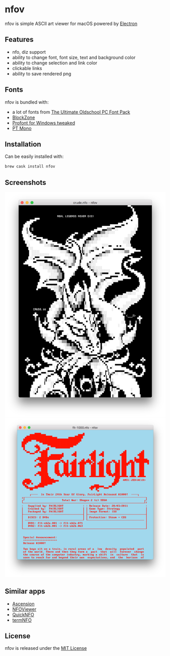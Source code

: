 # nfov

nfov is simple ASCII art viewer for macOS powered by [Electron](https://electron.atom.io)

## Features

- nfo, diz support
- ability to change font, font size, text and background color
- ability to change selection and link color
- clickable links
- ability to save rendered png

## Fonts

nfov is bundled with:

- a lot of fonts from [The Ultimate Oldschool PC Font Pack](http://int10h.org/oldschool-pc-fonts)
- [BlockZone](https://github.com/ansilove/BlockZone)
- [Profont for Windows tweaked](http://tobiasjung.name/profont)
- [PT Mono](https://fonts.google.com/specimen/PT+Mono)

## Installation

Can be easily installed with:

```sh
brew cask install nfov
```

## Screenshots

![nfov screenshot](./screenshots/crude.nfo.png)
![nfov screenshot](./screenshots/flt-1000.nfo.png)

## Similar apps

- [Ascension](https://github.com/ansilove/Ascension)
- [NFOViewer](http://blockart.sourceforge.net)
- [QuickNFO](https://github.com/planbnet/QuickNFO)
- [termNFO](https://github.com/phracker/termNFO)

## License

nfov is released under the [MIT License](https://github.com/nrlquaker/nfov/blob/master/LICENSE)
